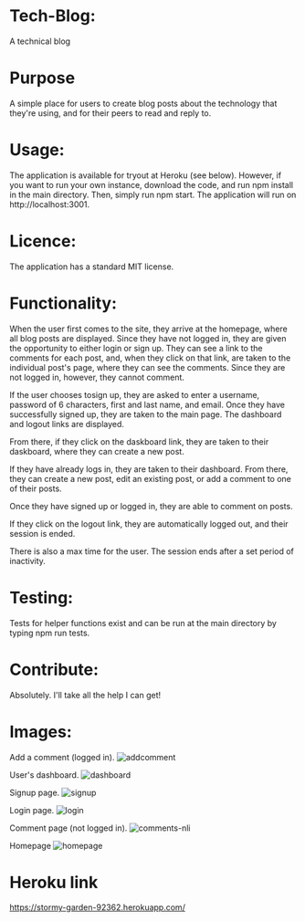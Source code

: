 # Tech-Blog:
A technical blog

# Purpose
A simple place for users to create blog posts about the technology that they're using, and for their peers to read and reply to.

# Usage:
The application is available for tryout at Heroku (see below). However, if you want to run your own instance, download the code, and run npm install in the main directory. Then, simply run npm start. The application will run on http://localhost:3001.

# Licence:
The application has a standard MIT license.

# Functionality:
When the user first comes to the site, they arrive at the homepage, where all blog posts are displayed. Since they have not logged in, they are given the opportunity to either login or sign up. They can see a link to the comments for each post, and, when they click on that link, are taken to the individual post's page, where they can see the comments. Since they are not logged in, however, they cannot comment.

If the user chooses tosign up, they are asked to enter a username, password of 6 characters, first and last name, and email. Once they have successfully signed up, they are taken to the main page. The dashboard and logout links are displayed. 

From there, if they click on the daskboard link, they are taken to their daskboard, where they can create a new post.

 If they have already logs in, they are taken to their dashboard. From there, they can create a new post, edit an existing post, or add a comment to one of their posts.

 Once they have signed up or logged in, they are able to comment on posts.

 If they click on the logout link, they are automatically logged out, and their session is ended.

 There is also a max time for the user. The session ends after a set period of inactivity.

 # Testing:
 Tests for helper functions exist and can be run at the main directory by typing npm run tests.

 # Contribute:
 Absolutely. I'll take all the help I can get!

 # Images:
 Add a comment (logged in).
 ![addcomment](https://user-images.githubusercontent.com/52082187/97819122-e983c880-1c63-11eb-8773-425168ddbb2f.jpg)

 User's dashboard.
![dashboard](https://user-images.githubusercontent.com/52082187/97837142-e1934b00-1c9a-11eb-9387-5a208cdc68ee.jpg)

Signup page.
![signup](https://user-images.githubusercontent.com/52082187/97819134-f1436d00-1c63-11eb-8d07-8460912f065d.jpg)

Login page.
![login](https://user-images.githubusercontent.com/52082187/97819137-f6082100-1c63-11eb-9cf8-03da3d91c977.jpg)

Comment page (not logged in).
![comments-nli](https://user-images.githubusercontent.com/52082187/97819141-f99ba800-1c63-11eb-98d0-cc7e0c052676.jpg)

Homepage
![homepage](https://user-images.githubusercontent.com/52082187/97819144-fef8f280-1c63-11eb-9b95-9af995542c12.jpg)

# Heroku link
https://stormy-garden-92362.herokuapp.com/
